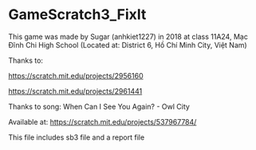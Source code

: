 # GameScratch3_FixIt

This game was made by Sugar (anhkiet1227) in 2018 at class 11A24, Mạc Đĩnh Chi High School (Located at: District 6, Hồ Chí Minh City, Việt Nam)

Thanks to:

https://scratch.mit.edu/projects/2956160

https://scratch.mit.edu/projects/2961441

Thanks to song: When Can I See You Again? - Owl City

Available at: https://scratch.mit.edu/projects/537967784/

This file includes sb3 file and a report file
